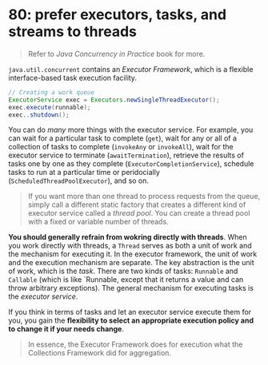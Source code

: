 # 80: prefer executors, tasks, and streams to threads

> Refer to *Java Concurrency in Practice* book for more.

`java.util.concurrent` contains an *Executor Framework*, which is a flexible interface-based task execution facility.

```java
// Creating a work queue
ExecutorService exec = Executors.newSingleThreadExecutor();
exec.execute(runnable);
exec..shutdown();
```

You can do *many* more things with the executor service. For example, you can wait for a particular task to complete (`get`), wait for any or all of a collection of tasks to complete (`invokeAny` or `invokeAll`), wait for the executor service to terminate (`awaitTermination`), retrieve the results of tasks one by one as they complete (`ExecutorCompletionService`), schedule tasks to run at a particular time or peridocially (`ScheduledThreadPoolExecutor`), and so on.

> If you want more than one thread to process requests from the queue, simply call a different static factory that creates a different kind of executor service called a *thread pool*. You can create a thread pool with a fixed or variable number of threads.

**You should generally refrain from wokring directly with threads**. When you work directly with threads, a `Thread` serves as both a unit of work and the mechanism for executing it. In the executor framework, the unit of work and the execution mechanism are separate. The key abstraction is the unit of work, which is the *task*. There are two kinds of tasks: `Runnable` and `Callable` (which is like `Runnable, except that it returns a value and can throw arbitrary exceptions). The general mechanism for executing tasks is the *executor service*.

If you think in terms of tasks and let an executor service execute them for you, you gain the **flexibility to select an appropriate execution policy and to change it if your needs change**.

> In essence, the Executor Framework does for execution what the Collections Framework did for aggregation.
